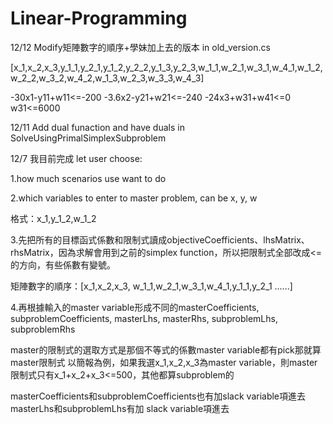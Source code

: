 # Linear-Programming
12/12
Modify矩陣數字的順序+學妹加上去的版本 in old_version.cs

[x_1,x_2,x_3,y_1_1,y_2_1,y_1_2,y_2_2,y_1_3,y_2_3,w_1_1,w_2_1,w_3_1,w_4_1,w_1_2,w_2_2,w_3_2,w_4_2,w_1_3,w_2_3,w_3_3,w_4_3]

-30x1-y11+w11<=-200
-3.6x2-y21+w21<=-240
-24x3+w31+w41<=0
w31<=6000


12/11
Add dual funaction and have duals in SolveUsingPrimalSimplexSubproblem

12/7
我目前完成
let user choose:

1.how much scenarios use want to do

2.which variables to enter to master problem, can be x, y, w

格式：x_1,y_1_2,w_1_2

3.先把所有的目標函式係數和限制式讀成objectiveCoefficients、lhsMatrix、rhsMatrix，因為求解會用到之前的simplex function，所以把限制式全部改成<=的方向，有些係數有變號。

矩陣數字的順序：[x_1,x_2,x_3, w_1_1,w_2_1,w_3_1,w_4_1,y_1_1,y_2_1 ......]


4.再根據輸入的master variable形成不同的masterCoefficients, subproblemCoefficients, masterLhs, masterRhs, subproblemLhs, subproblemRhs

master的限制式的選取方式是那個不等式的係數master variable都有pick那就算master限制式
以簡報為例，如果我選x_1,x_2,x_3為master variable，則master限制式只有x_1+x_2+x_3<=500，其他都算subproblem的

masterCoefficients和subproblemCoefficients也有加slack variable項進去
masterLhs和subproblemLhs有加 slack variable項進去